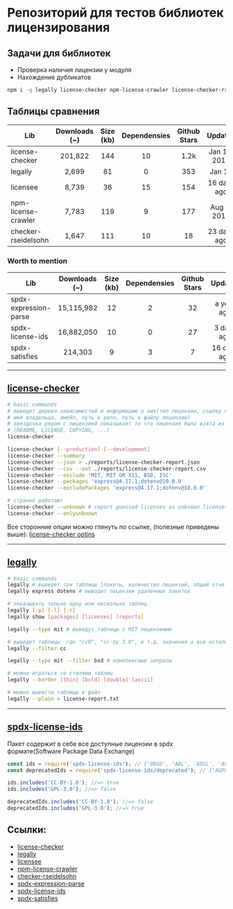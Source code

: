 # Репозиторий для тестов библиотек лицензирования

## Задачи для библиотек
 - Проверка наличия лицензии у модуля
 - Нахождение дубликатов

```bash
npm i -g legally license-checker npm-license-crawler license-checker-rseidelsohn licensee
```

## Таблицы сравнения
| Lib                 | Downloads (~) | Size (kb) | Dependensies | Github Stars |   Updates    |
| ------------------- | :-----------: | :-------: | :----------: | :----------: | :----------: |
| license-checker     |    201,822    |    144    |      10      |     1.2k     | Jan 10, 2019 |
| legally             |     2,699     |    81     |      0       |     353      |    Jan 16    |
| licensee            |     8,739     |    36     |      15      |     154      | 16 days ago  |
| npm-license-crawler |     7,783     |    119    |      9       |     177      | Aug 1, 2019  |
| checker-rseidelsohn |     1,647     |    111    |      10      |      18      | 23 days ago  |

### Worth to mention
| Lib                   | Downloads (~) | Size (kb) | Dependensies | Github Stars |   Updates   |
| --------------------- | :-----------: | :-------: | :----------: | :----------: | :---------: |
| spdx-expression-parse |  15,115,982   |    12     |      2       |      32      | a year ago  |
| spdx-license-ids      |  16,882,050   |    10     |      0       |      27      | 3 days ago  |
| spdx-satisfies        |    214,303    |     9     |      3       |      7       | 16 days ago |

---

## [license-checker](https://www.npmjs.com/package/license-checker)

```bash
# basic commands
# выведет дерево зависимостей и информацию о них(тип лецензии, ссылку на репо модуля, 
# имя владельца, эмейл, путь к репо, путь к файлу лецензии)
# звездочка рядом с лицензией показывает то что лицензия была взята из других файлов
# (README, LICENSE, COPYING, ...) 
license-checker 

license-checker [--production] [--development]
license-checker --summary
license-checker --json > ./reports/license-checker-report.json 
license-checker --csv --out ./reports/license-checker-report.csv
license-checker --exclude 'MIT, MIT OR X11, BSD, ISC'
license-checker --packages 'express@4.17.1;dotenv@10.0.0'
license-checker --excludePackages 'express@4.17.1;dotenv@10.0.0'

# странно работают 
license-checker --unknown # report guessed licenses as unknown licenses
license-checker --onlyunknown
```

Все сторонние опции можно глянуть по ссылке, (полезные приведены выше):
[license-checker optins](https://www.npmjs.com/package/license-checker#options)

---

## [legally](https://www.npmjs.com/package/legally)

```bash
# basic commands
legally # выведет три таблицы [пакеты, количество лецензий, общий отчет]
legally express dotenv # выводит лецензии удаленных пакетов

# показывать только одну или несколько таблиц
legally [-p] [-l] [-r]
legally show [packages] [licenses] [reports]

legally --type mit # выведут таблицы с MIT лецензиями

# выведет таблицы  где "cc0", "cc-by 3.0", и т.д. значения а все остальные будут -
legally --filter cc

legally --type mit --filter bsd # комплексные запросы

# можно играться со стилями таблиц
legally --border [thin] [bold] [double] [ascii] 

# можно вывести таблицы в файл
legally --plain > license-report.txt
```

---

## [spdx-license-ids](https://www.npmjs.com/package/spdx-license-ids)
Пакет содержит в себе все доступные лицензии в spdx формате(Software Package Data Exchange)

```js
const ids = require('spdx-license-ids'); // ['0BSD', 'AAL', 'ADSL', 'AFL-1.1', 'AFL-1.2', ...]
const deprecatedIds = require('spdx-license-ids/deprecated'); // ['AGPL-1.0', 'AGPL-3.0', 'GFDL-1.1', ...]

ids.includes('CC-BY-1.0'); //=> true
ids.includes('GPL-3.0'); //=> false

deprecatedIds.includes('CC-BY-1.0'); //=> false
deprecatedIds.includes('GPL-3.0'); //=> true
```

## Ссылки: 
 - [license-checker](https://www.npmjs.com/package/license-checker)
 - [legally](https://www.npmjs.com/package/legally)
 - [licensee](https://www.npmjs.com/package/licensee)
 - [npm-license-crawler](https://www.npmjs.com/package/npm-license-crawler)
 - [checker-rseidelsohn](https://www.npmjs.com/package/license-checker-rseidelsohn)
 - [spdx-expression-parse](https://www.npmjs.com/package/spdx-expression-parse)
 - [spdx-license-ids](https://www.npmjs.com/package/spdx-license-ids)
 - [spdx-satisfies](https://www.npmjs.com/package/spdx-satisfies)